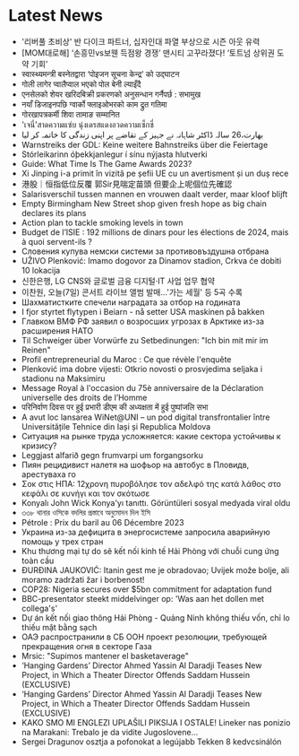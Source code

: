 # Latest News
-  '리버풀 초비상' 반 다이크 파트너, 십자인대 파열 부상으로 시즌 아웃 유력
-  [MOM대로해] ‘손흥민vs보웬 득점왕 경쟁’ 맨시티 고꾸라졌다! ‘토트넘 상위권 도약 기회’
-  स्वास्थ्यमन्त्री बस्नेतद्वारा ‘पोइजन सूचना केन्द्र’ को उद्घाटन
-  गोली लागेर प्वालैप्वाल भएको पोल बेनी ल्याइँदै
-  एनसेलको शेयर खरिदबिक्री प्रकरणको अनुसन्धान गर्नैपर्छ : सभामुख
-  नयाँ डिजाइनपछि ग्वार्को फ्लाइओभरको काम द्रुत गतिमा
-  गोरखापत्रकर्मी शिवा तामाङ सम्मानित
-  'เจนี่'สาดความแซ่บ นุ่งเดรสแดงอวดความเซ็กซี่
-  بھارت،26 سالہ ڈاکٹر شاہانہ نے جہیز کے تقاضے پر اپنی زندگی کا خاتمہ کر لیا
-  Warnstreiks der GDL: Keine weitere Bahnstreiks über die Feiertage
-  Stórleikarinn óþekkjanlegur í sínu nýjasta hlutverki
-  Guide: What Time Is The Game Awards 2023?
-  Xi Jinping i-a primit în vizită pe șefii UE cu un avertisment și un duș rece
-  港股｜恒指低位反覆 郭Sir見喘定苗頭 但要企上呢個位先確認
-  Salarisverschil tussen mannen en vrouwen daalt verder, maar kloof blijft
-  Empty Birmingham New Street shop given fresh hope as big chain declares its plans
-  Action plan to tackle smoking levels in town
-  Budget de l’ISIE : 192 millions de dinars pour les élections de 2024, mais à quoi servent-ils ?
-  Словения купува немски системи за противовъздушна отбрана
-  UŽIVO Plenković: Imamo dogovor za Dinamov stadion, Crkva će dobiti 10 lokacija
-  신한은행, LG CNS와 글로벌 금융 디지털·IT 사업 업무 협약
-  이찬원, 오늘(7일) 콘서트 라이브 앨범 발매…'가는 세월' 등 5곡 수록
-  Шахматистките спечели наградата за отбор на годината
-  I fjor styrtet flytypen i Beiarn - nå setter USA maskinen på bakken
-  Главком ВМФ РФ заявил о возросших угрозах в Арктике из-за расширения НАТО
-  Til Schweiger über Vorwürfe zu Setbedinungen: "Ich bin mit mir im Reinen"
-  Profil entrepreneurial du Maroc : Ce que révèle l'enquête
-  Plenković ima dobre vijesti: Otkrio novosti o prosvjedima seljaka i stadionu na Maksimiru
-  Message Royal à l'occasion du 75è anniversaire de la Déclaration universelle des droits de l’Homme
-  परिनिर्वाण दिवस पर हुई प्रभारी डीएम की अध्यक्षता में हुई पुष्पांजलि सभा
-  A avut loc lansarea WiNet@UNI – un pod digital transfrontalier între Universitățile Tehnice din Iași și Republica Moldova
-  Ситуация на рынке труда усложняется: какие сектора устойчивы к кризису?
-  Leggjast al­farið gegn frum­varpi um for­gangs­orku
-  Пиян рецидивист налетя на шофьор на автобус в Пловидв, арестуваха го
-  Σοκ στις ΗΠΑ: 12χρονη πυροβόλησε τον αδελφό της κατά λάθος στο κεφάλι σε κυνήγι και τον σκότωσε
-  Konyalı John Wick Konya'yı tanıttı. Görüntüleri sosyal medyada viral oldu
-  ৩৩৮ থানার ওসিকে বদলির প্রস্তাবে অনুমোদন দিল ইসি
-  Pétrole : Prix du baril au 06 Décembre 2023
-  Украина из-за дефицита в энергосистеме запросила аварийную помощь у трех стран
-  Khu thương mại tự do sẽ kết nối kinh tế Hải Phòng với chuỗi cung ứng toàn cầu
-  ĐURĐINA JAUKOVIĆ: Itanin gest me je obradovao; Uvijek može bolje, ali moramo zadržati žar i borbenost!
-  COP28: Nigeria secures over $5bn commitment for adaptation fund
-  BBC-presentator steekt middelvinger op: 'Was aan het dollen met collega's'
-  Dự án kết nối giao thông Hải Phòng - Quảng Ninh không thiếu vốn, chỉ lo thiếu mặt bằng sạch
-  ОАЭ распространили в СБ ООН проект резолюции, требующей прекращения огня в секторе Газа
-  Mrsic: "Supimos mantener el basketaverage"
-  ‘Hanging Gardens’ Director Ahmed Yassin Al Daradji Teases New Project, in Which a Theater Director Offends Saddam Hussein (EXCLUSIVE)
-  ‘Hanging Gardens’ Director Ahmed Yassin Al Daradji Teases New Project, in Which a Theater Director Offends Saddam Hussein (EXCLUSIVE)
-  KAKO SMO MI ENGLEZI UPLAŠILI PIKSIJA I OSTALE! Lineker nas ponizio na Marakani: Trebalo je da vidite Jugoslovene...
-  Sergei Dragunov osztja a pofonokat a legújabb Tekken 8 kedvcsinálón
